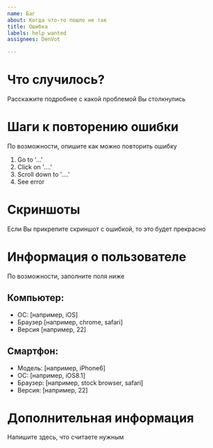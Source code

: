 ```yaml
---
name: Баг
about: Когда что-то пошло не так
title: Ошибка
labels: help wanted
assignees: DenVot

---
```


# Что случилось?
Расскажите подробнее с какой проблемой Вы столкнулись

# Шаги к повторению ошибки
По возможности, опишите как можно повторить ошибку
1. Go to '...'
2. Click on '....'
3. Scroll down to '....'
4. See error

# Скриншоты
Если Вы прикрепите скриншот с ошибкой, то это будет прекрасно

# Информация о пользователе
По возможности, заполните поля ниже

## Компьютер:
 - ОС: [например, iOS]
 - Браузер [например, chrome, safari]
 - Версия [например, 22]

## Смартфон:
 - Модель: [например, iPhone6]
 - ОС: [например, iOS8.1]
 - Браузер: [например, stock browser, safari]
 - Версия: [например, 22]

# Дополнительная информация
Напишите здесь, что считаете нужным
